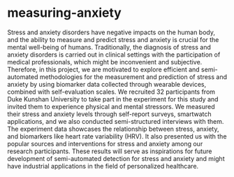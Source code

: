 # measuring-anxiety
Stress and anxiety disorders have negative impacts on the human body, and the ability to measure and predict stress and anxiety is crucial for the mental well-being of humans. Traditionally, the diagnosis of stress and anxiety disorders is carried out in clinical settings with the participation of medical professionals, which might be inconvenient and subjective. Therefore, in this project, we are motivated to explore efficient and semi-automated methodologies for the measurement and prediction of stress and anxiety by using biomarker data collected through wearable devices, combined with self-evaluation scales. We recruited 32 participants from Duke Kunshan University to take part in the experiment for this study and invited them to experience physical and mental stressors. We measured their stress and anxiety levels through self-report surveys, smartwatch applications, and we also conducted semi-structured interviews with them. The experiment data showcases the relationship between stress, anxiety, and biomarkers like heart rate variability (HRV). It also presented us with the popular sources and interventions for stress and anxiety among our research participants. These results will serve as inspirations for future development of semi-automated detection for stress and anxiety and might have industrial applications in the field of personalized healthcare.
